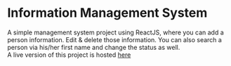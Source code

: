 # Information Management System
A simple management system project using ReactJS, where you can add a person information. Edit & delete those information. You can also search a person via his/her first name and change the status as well. <br>A live version of this project is hosted [here](https://informationmanagementsystem3.netlify.app/)
